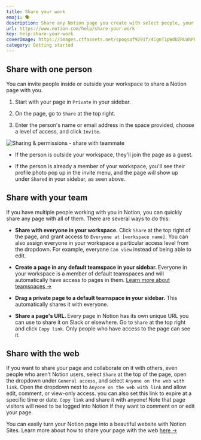 ```yaml
---
title: Share your work
emoji: 🗣
description: Share any Notion page you create with select people, your whole team, or the entire web. It's up to you. Here's a quick overview of how to share 🗣
url: https://www.notion.com/help/share-your-work
key: help:share-your-work
coverImage: https://images.ctfassets.net/spoqsaf9291f/4CgnT1pWdUZRUahPRvukMM/08133d85de8c564ca3f9d5382d7d16b2/Share_your_work_-_hero.png
category: Getting started
---
```


## Share with one person

You can invite people inside or outside your workspace to share a Notion page with you.

1. Start with your page in `Private` in your sidebar.

2. On the page, go to `Share` at the top right.

3. Enter the person's name or email address in the space provided, choose a level of access, and click `Invite`.

![Sharing & permissions - share with teammate](https://images.ctfassets.net/spoqsaf9291f/6xAq9ETarG7humz2xNj0ve/0150b5f92e5ea1527ca90fe77dcb2558/shareyourwork1__1_.png)

* If the person is outside your workspace, they'll join the page as a guest.

* If the person is already a member of your workspace, you'll see their profile photo pop up in the invite menu, and the page will show up under `Shared` in your sidebar, as seen above.

## Share with your team

If you have multiple people working with you in Notion, you can quickly share any page with all of them. There are several ways to do this:

* **Share with everyone in your workspace.** Click `Share` at the top right of the page, and grant access to `Everyone at [workspace name]`. You can also assign everyone in your workspace a particular access level from the dropdown. For example, everyone `Can view` instead of being able to edit.

* **Create a page in any default teamspace in your sidebar.&#x20;**&#x45;veryone in your workspace is a member of default teamspaces and will automatically have access to pages in them. [Learn more about teamspaces →](https://www.notion.com/help/intro-to-teamspaces)

* **Drag a private page to a default teamspace in your sidebar.** This automatically shares it with everyone.

[](//videos.ctfassets.net/spoqsaf9291f/4zepk1JHjOYlHN03NB5UKx/e28672ffcc77886df33b4413a06bf681/new_shareyourwork2.mp4)

* **Share a page's URL.&#x20;**&#x45;very page in Notion has its own unique URL you can use to share it on Slack or elsewhere. Go to `Share` at the top right and click `Copy link`. Only people who have access to the page can see it.

## Share with the web

If you want to share your page and collaborate on it with others, even people who aren’t Notion users, select `Share` at the top of the page, open the dropdown under `General access`, and select `Anyone on the web with link`. Open the dropdown next to `Anyone on the web with link` and allow edit, comment, or view-only access. you can also set this link to expire at a specific time or date. `Copy link` and share it with anyone! Note that page visitors will need to be logged into Notion if they want to comment on or edit your page.

You can easily turn your Notion page into a beautiful website with Notion Sites. Learn more about how to share your page with the web [here →](https://www.notion.com/help/public-pages-and-web-publishing)

